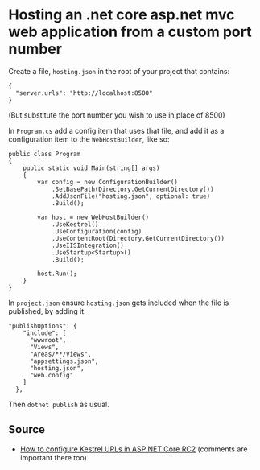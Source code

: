 ﻿# Hosting an .net core asp.net mvc web application from a custom port number


Create a file, `hosting.json` in the root of your project that contains:

    {
      "server.urls": "http://localhost:8500"
    }

(But substitute the port number you wish to use in place of 8500)

In `Program.cs` add a config item that uses that file, and add it as a configuration item to the `WebHostBuilder`, like so:

    public class Program
    {
        public static void Main(string[] args)
        {
            var config = new ConfigurationBuilder()
                .SetBasePath(Directory.GetCurrentDirectory())
                .AddJsonFile("hosting.json", optional: true)
                .Build();

            var host = new WebHostBuilder()
                .UseKestrel()
                .UseConfiguration(config)
                .UseContentRoot(Directory.GetCurrentDirectory())
                .UseIISIntegration()
                .UseStartup<Startup>()
                .Build();

            host.Run();
        }
    }




In `project.json` ensure `hosting.json` gets included when the file is published, by adding it.

    "publishOptions": {
        "include": [
          "wwwroot",
          "Views",
          "Areas/**/Views",
          "appsettings.json",
          "hosting.json",
          "web.config"
        ]
      },

Then `dotnet publish` as usual.

## Source

 * [How to configure Kestrel URLs in ASP.NET Core RC2](http://benfoster.io/blog/how-to-configure-kestrel-urls-in-aspnet-core-rc2) (comments are important there too)